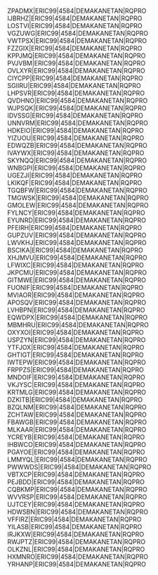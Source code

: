 ZPADMX|ERIC99|4584|DEMAKANETAN|RQPRO
IJBRHZ|ERIC99|4584|DEMAKANETAN|RQPRO
LOSTVI|ERIC99|4584|DEMAKANETAN|RQPRO
VGZUWG|ERIC99|4584|DEMAKANETAN|RQPRO
VWTPSX|ERIC99|4584|DEMAKANETAN|RQPRO
FZZGIX|ERIC99|4584|DEMAKANETAN|RQPRO
KPPJMQ|ERIC99|4584|DEMAKANETAN|RQPRO
PVJVBM|ERIC99|4584|DEMAKANETAN|RQPRO
OVLXYR|ERIC99|4584|DEMAKANETAN|RQPRO
CIYCPP|ERIC99|4584|DEMAKANETAN|RQPRO
SGIIRU|ERIC99|4584|DEMAKANETAN|RQPRO
LHPSVR|ERIC99|4584|DEMAKANETAN|RQPRO
QVDHNO|ERIC99|4584|DEMAKANETAN|RQPRO
WJPSQK|ERIC99|4584|DEMAKANETAN|RQPRO
IDVSSG|ERIC99|4584|DEMAKANETAN|RQPRO
UNNVRM|ERIC99|4584|DEMAKANETAN|RQPRO
HDKEIO|ERIC99|4584|DEMAKANETAN|RQPRO
YIZUOU|ERIC99|4584|DEMAKANETAN|RQPRO
EDWQZB|ERIC99|4584|DEMAKANETAN|RQPRO
IVAYWX|ERIC99|4584|DEMAKANETAN|RQPRO
SKYNQQ|ERIC99|4584|DEMAKANETAN|RQPRO
WNBGPI|ERIC99|4584|DEMAKANETAN|RQPRO
UGEZJI|ERIC99|4584|DEMAKANETAN|RQPRO
LKIKQF|ERIC99|4584|DEMAKANETAN|RQPRO
TGQBFW|ERIC99|4584|DEMAKANETAN|RQPRO
TMGWSK|ERIC99|4584|DEMAKANETAN|RQPRO
GMOLEW|ERIC99|4584|DEMAKANETAN|RQPRO
FYLNCY|ERIC99|4584|DEMAKANETAN|RQPRO
EYUNRD|ERIC99|4584|DEMAKANETAN|RQPRO
PFEIRH|ERIC99|4584|DEMAKANETAN|RQPRO
GUPZUV|ERIC99|4584|DEMAKANETAN|RQPRO
LWVKHJ|ERIC99|4584|DEMAKANETAN|RQPRO
BSCIKA|ERIC99|4584|DEMAKANETAN|RQPRO
XHJMVU|ERIC99|4584|DEMAKANETAN|RQPRO
LFWIXC|ERIC99|4584|DEMAKANETAN|RQPRO
JKPCMU|ERIC99|4584|DEMAKANETAN|RQPRO
GITMWE|ERIC99|4584|DEMAKANETAN|RQPRO
FUONIF|ERIC99|4584|DEMAKANETAN|RQPRO
MVIAOR|ERIC99|4584|DEMAKANETAN|RQPRO
APOSQV|ERIC99|4584|DEMAKANETAN|RQPRO
LVHBPN|ERIC99|4584|DEMAKANETAN|RQPRO
EQWDPX|ERIC99|4584|DEMAKANETAN|RQPRO
MBMHRU|ERIC99|4584|DEMAKANETAN|RQPRO
OXYXOI|ERIC99|4584|DEMAKANETAN|RQPRO
USPZYN|ERIC99|4584|DEMAKANETAN|RQPRO
YTFJOX|ERIC99|4584|DEMAKANETAN|RQPRO
GHTIGT|ERIC99|4584|DEMAKANETAN|RQPRO
IWTEPW|ERIC99|4584|DEMAKANETAN|RQPRO
FRPPZS|ERIC99|4584|DEMAKANETAN|RQPRO
MNDOIF|ERIC99|4584|DEMAKANETAN|RQPRO
VKJYSC|ERIC99|4584|DEMAKANETAN|RQPRO
KRTMLG|ERIC99|4584|DEMAKANETAN|RQPRO
DZKITB|ERIC99|4584|DEMAKANETAN|RQPRO
BZQLNM|ERIC99|4584|DEMAKANETAN|RQPRO
ZCHTAW|ERIC99|4584|DEMAKANETAN|RQPRO
FBAWGB|ERIC99|4584|DEMAKANETAN|RQPRO
MLKAAR|ERIC99|4584|DEMAKANETAN|RQPRO
YCREYB|ERIC99|4584|DEMAKANETAN|RQPRO
IHBWCO|ERIC99|4584|DEMAKANETAN|RQPRO
PGAYOE|ERIC99|4584|DEMAKANETAN|RQPRO
LMMYQL|ERIC99|4584|DEMAKANETAN|RQPRO
PWWWDS|ERIC99|4584|DEMAKANETAN|RQPRO
VBTXCP|ERIC99|4584|DEMAKANETAN|RQPRO
PEJBDD|ERIC99|4584|DEMAKANETAN|RQPRO
CQBKMP|ERIC99|4584|DEMAKANETAN|RQPRO
WVVRSP|ERIC99|4584|DEMAKANETAN|RQPRO
UJTCEY|ERIC99|4584|DEMAKANETAN|RQPRO
HDWSBN|ERIC99|4584|DEMAKANETAN|RQPRO
VFFIRZ|ERIC99|4584|DEMAKANETAN|RQPRO
YILASB|ERIC99|4584|DEMAKANETAN|RQPRO
IRJKXW|ERIC99|4584|DEMAKANETAN|RQPRO
RWJPTZ|ERIC99|4584|DEMAKANETAN|RQPRO
OLKZNL|ERIC99|4584|DEMAKANETAN|RQPRO
HXMNRO|ERIC99|4584|DEMAKANETAN|RQPRO
YRHANP|ERIC99|4584|DEMAKANETAN|RQPRO
